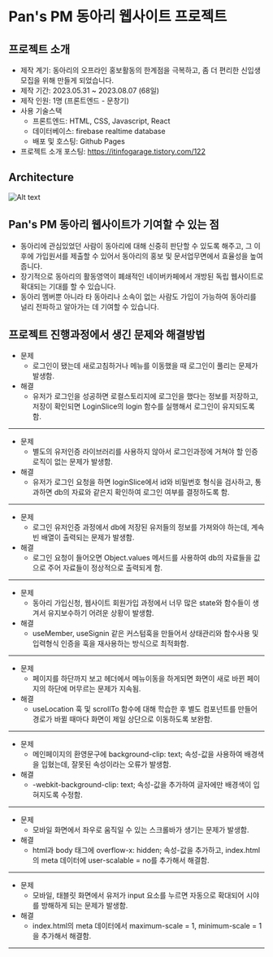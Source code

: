 # Pan's PM 동아리 웹사이트 프로젝트

## 프로젝트 소개
* 제작 계기: 동아리의 오프라인 홍보활동의 한계점을 극복하고, 좀 더 편리한 신입생 모집을 위해 만들게 되었습니다.
* 제작 기간: 2023.05.31 ~ 2023.08.07 (68일)
* 제작 인원: 1명 (프론트엔드 - 문창기)
* 사용 기술스택
  + 프론트엔드: HTML, CSS, Javascript, React
  + 데이터베이스: firebase realtime database
  + 배포 및 호스팅: Github Pages
* 프로젝트 소개 포스팅: https://itinfogarage.tistory.com/122  

## Architecture
![Alt text](/src/assets/panspm.jpg)

## Pan's PM 동아리 웹사이트가 기여할 수 있는 점
* 동아리에 관심있었던 사람이 동아리에 대해 신중히 판단할 수 있도록 해주고, 그 이후에 가입원서를 제출할 수 있어서 동아리의 홍보 및 문서업무면에서 효율성을 높여줍니다.
* 장기적으로 동아리의 활동영역이 폐쇄적인 네이버카페에서 개방된 독립 웹사이트로 확대되는 기대를 할 수 있습니다.
* 동아리 멤버뿐 아니라 타 동아리나 소속이 없는 사람도 가입이 가능하여 동아리를 널리 전파하고 알아가는 데 기여할 수 있습니다.

## 프로젝트 진행과정에서 생긴 문제와 해결방법
* 문제
  + 로그인이 됐는데 새로고침하거나 메뉴를 이동했을 때 로그인이 풀리는 문제가 발생함.
* 해결
  + 유저가 로그인을 성공하면 로컬스토리지에 로그인을 했다는 정보를 저장하고, 저장이 확인되면 LoginSlice의 login 함수를 실행해서 로그인이 유지되도록 함.
***
* 문제
  + 별도의 유저인증 라이브러리를 사용하지 않아서 로그인과정에 거쳐야 할 인증 로직이 없는 문제가 발생함.
* 해결
  + 유저가 로그인 요청을 하면 loginSlice에서 id와 비밀번호 형식을 검사하고, 통과하면 db의 자료와 같은지 확인하여 로그인 여부를 결정하도록 함.
***  
* 문제
  + 로그인 유저인증 과정에서 db에 저장된 유저들의 정보를 가져와야 하는데, 계속 빈 배열이 출력되는 문제가 발생함.
* 해결
  + 로그인 요청이 들어오면 Object.values 메서드를 사용하여 db의 자료들을 값으로 주어 자료들이 정상적으로 출력되게 함.
***  
* 문제
  + 동아리 가입신청, 웹사이트 회원가입 과정에서 너무 많은 state와 함수들이 생겨서 유지보수하기 어려운 상황이 발생함.
* 해결
  + useMember, useSignin 같은 커스텀훅을 만들어서 상태관리와 함수사용 및 입력형식 인증을 훅을 재사용하는 방식으로 최적화함.
***  
* 문제
  + 페이지를 하단까지 보고 헤더에서 메뉴이동을 하게되면 화면이 새로 바뀐 페이지의 하단에 머무르는 문제가 지속됨.
* 해결
  + useLocation 훅 및 scrollTo 함수에 대해 학습한 후 별도 컴포넌트를 만들어 경로가 바뀔 때마다 화면이 제일 상단으로 이동하도록 보완함.
***  
* 문제
  + 메인페이지의 환영문구에 background-clip: text; 속성-값을 사용하여 배경색을 입혔는데, 잘못된 속성이라는 오류가 발생함.
* 해결
  + -webkit-background-clip: text; 속성-값을 추가하여 글자에만 배경색이 입혀지도록 수정함.
***  
* 문제
  + 모바일 화면에서 좌우로 움직일 수 있는 스크롤바가 생기는 문제가 발생함.
* 해결
  + html과 body 태그에 overflow-x: hidden; 속성-값을 추가하고, index.html의 meta 데이터에 user-scalable = no를 추가해서 해결함.
***  
* 문제
  + 모바일, 태블릿 화면에서 유저가 input 요소를 누르면 자동으로 확대되어 시야를 방해하게 되는 문제가 발생함.
* 해결
  + index.html의 meta 데이터에서 maximum-scale = 1, minimum-scale = 1을 추가해서 해결함.
***  
